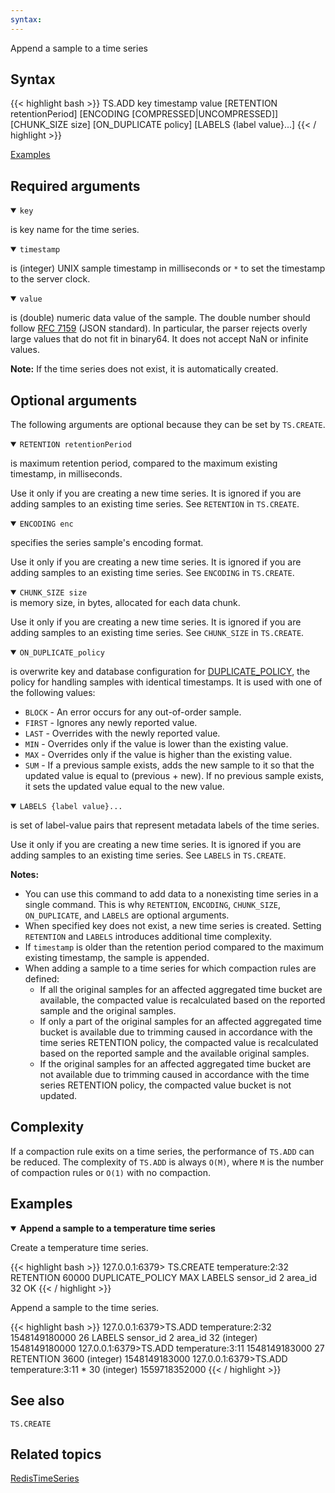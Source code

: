 ```yaml
---
syntax: 
---
```


Append a sample to a time series


## Syntax

{{< highlight bash >}}
TS.ADD key timestamp value [RETENTION retentionPeriod] [ENCODING [COMPRESSED|UNCOMPRESSED]] [CHUNK_SIZE size] [ON_DUPLICATE policy] [LABELS {label value}...]
{{< / highlight >}}

[Examples](#examples)

## Required arguments

<details open><summary><code>key</code></summary> 

is key name for the time series.
</details>

<details open><summary><code>timestamp</code></summary> 

is (integer) UNIX sample timestamp in milliseconds or `*` to set the timestamp to the server clock.
</details>

<details open><summary><code>value</code></summary> 

is (double) numeric data value of the sample. The double number should follow [RFC 7159](https://tools.ietf.org/html/rfc7159) (JSON standard). In particular, the parser rejects overly large values that do not fit in binary64. It does not accept NaN or infinite values.
</details>

<note><b>Note:</b> If the time series does not exist, it is automatically created.</note>

## Optional arguments

The following arguments are optional because they can be set by `TS.CREATE`.

<details open><summary><code>RETENTION retentionPeriod</code></summary> 
 
 is maximum retention period, compared to the maximum existing timestamp, in milliseconds.

Use it only if you are creating a new time series. It is ignored if you are adding samples to an existing time series. See `RETENTION` in `TS.CREATE`.
</details>
    
<details open><summary><code>ENCODING enc</code></summary> 

specifies the series sample's encoding format.

Use it only if you are creating a new time series. It is ignored if you are adding samples to an existing time series. See `ENCODING` in `TS.CREATE`.
</details>

<details open><summary><code>CHUNK_SIZE size</code></summary> is memory size, in bytes, allocated for each data chunk.

Use it only if you are creating a new time series. It is ignored if you are adding samples to an existing time series. See `CHUNK_SIZE` in `TS.CREATE`.
</details>

<details open><summary><code>ON_DUPLICATE_policy</code></summary> 

is overwrite key and database configuration for [DUPLICATE_POLICY](/docs/stack/timeseries/configuration/#duplicate_policy), the policy for handling samples with identical timestamps. It is used with one of the following values:
   - `BLOCK` - An error occurs for any out-of-order sample.
   - `FIRST` - Ignores any newly reported value.
   - `LAST` - Overrides with the newly reported value.
   - `MIN` - Overrides only if the value is lower than the existing value.
   - `MAX` - Overrides only if the value is higher than the existing value.
   - `SUM` - If a previous sample exists, adds the new sample to it so that the updated value is equal to (previous + new). If no previous sample exists, it sets the updated value equal to the new value.
</details>

<details open><summary><code>LABELS {label value}...</code></summary> 

is set of label-value pairs that represent metadata labels of the time series.

Use it only if you are creating a new time series. It is ignored if you are adding samples to an existing time series. See `LABELS` in `TS.CREATE`.
</details>

<note><b>Notes:</b>
- You can use this command to add data to a nonexisting time series in a single command.
  This is why `RETENTION`, `ENCODING`, `CHUNK_SIZE`, `ON_DUPLICATE`, and `LABELS` are optional arguments.
- When specified key does not exist, a new time series is created.
  Setting `RETENTION` and `LABELS` introduces additional time complexity.
- If `timestamp` is older than the retention period compared to the maximum existing timestamp, the sample is appended.
- When adding a sample to a time series for which compaction rules are defined:
  - If all the original samples for an affected aggregated time bucket are available, the compacted value is recalculated based on the reported sample and the original samples.
  - If only a part of the original samples for an affected aggregated time bucket is available due to trimming caused in accordance with the time series RETENTION policy, the compacted value is recalculated based on the reported sample and the available original samples.
  - If the original samples for an affected aggregated time bucket are not available due to trimming caused in accordance with the time series RETENTION policy, the compacted value bucket is not updated.
  </note>

## Complexity

If a compaction rule exits on a time series, the performance of `TS.ADD` can be reduced.
The complexity of `TS.ADD` is always `O(M)`, where `M` is the number of compaction rules or `O(1)` with no compaction.

## Examples

<details open><summary><b>Append a sample to a temperature time series</b></summary>

Create a temperature time series.

{{< highlight bash >}}
127.0.0.1:6379> TS.CREATE temperature:2:32 RETENTION 60000 DUPLICATE_POLICY MAX LABELS sensor_id 2 area_id 32
OK
{{< / highlight >}}

Append a sample to the time series.

{{< highlight bash >}}
127.0.0.1:6379>TS.ADD temperature:2:32 1548149180000 26 LABELS sensor_id 2 area_id 32
(integer) 1548149180000
127.0.0.1:6379>TS.ADD temperature:3:11 1548149183000 27 RETENTION 3600
(integer) 1548149183000
127.0.0.1:6379>TS.ADD temperature:3:11 * 30
(integer) 1559718352000
{{< / highlight >}}
</details>

## See also

`TS.CREATE` 

## Related topics

[RedisTimeSeries](/docs/stack/timeseries)

